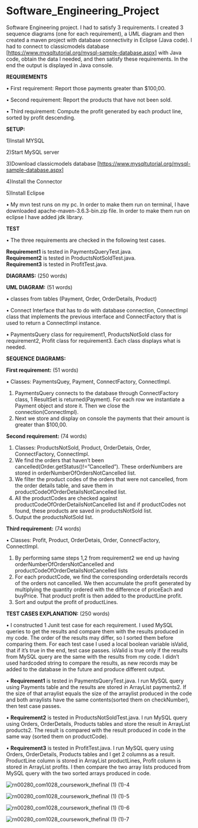 # Software_Engineering_Project
Software Engineering project. I had to satisfy 3 requirements. I created 3 sequence diagrams (one for each requirement), a UML diagram and then created a maven project with database connectivity in Eclipse (Java code). I had to connect to classicmodels database [https://www.mysqltutorial.org/mysql-sample-database.aspx] with Java code, obtain the data I needed, and then satisfy these requirements. In the end the output is displayed in Java console.

**REQUIREMENTS**

• First requirement: Report those payments greater than $100,00. 

• Second requirement: Report the products that have not been sold. 

• Third requirement: Compute the profit generated by each product line, sorted by profit 
descending. 

**SETUP:**

1)Install MYSQL

2)Start MySQL server

3)Download classicmodels database [https://www.mysqltutorial.org/mysql-sample-database.aspx]

4)Install the Connector

5)Install Eclipse

• My mvn test runs on my pc. In order to make them run on terminal, I have downloaded 
apache-maven-3.6.3-bin.zip file. In order to make them run on eclipse I have added jdk 
library.  
 
**TEST**
 
• The three requirements are checked in the following test cases. 

**Requirement1** is tested in PaymentsQueryTest.java.  
**Requirement2** is tested in ProductsNotSoldTest.java.  
**Requirement3** is tested in ProfitTest.java. 
 
**DIAGRAMS:** (250 words) 

**UML DIAGRAM:** (51 words) 

• classes from tables (Payment, Order, OrderDetails, Product)

• Connect Interface that has to do with database connection, ConnectImpl class that 
implements the previous interface and ConnectFactory that is used to return a ConnectImpl 
instance. 

• PaymentsQuery class for requirement1, ProductsNotSold class for requirement2, Profit class 
for requirement3.  Each class displays what is needed. 

**SEQUENCE DIAGRAMS:** 

**First requirement:** (51 words) 

• Classes: PaymentsQuey,  Payment, ConnectFactory, ConnectImpl. 
1. PaymentsQuery connects to the database through ConnectFactory class, 1 ResultSet is 
returned(Payment). For each row we instantiate a Payment object and store it. Then we 
close the connection(ConnectImpl). 
2. Next we store and display on console the payments  that their amount is greater than 
$100,00. 
 
**Second requirement:** (74 words) 
1. Classes: ProductsNotSold,  Product, OrderDetais, Order, ConnectFactory, ConnectImpl. 
2. We find the orders that haven’t been cancelled(Order.getStatus()!=”Cancelled”). These 
orderNumbers are stored in orderNumberOfOrdersNotCancelled list.  
3. We filter the product codes of the orders that were not cancelled, from the order details 
table, and save them in productCodeOfOrderDetailsNotCancelled list. 
4. All the productCodes are checked against productCodeOfOrderDetailsNotCancelled list and 
if productCodes not found, these products are saved in productsNotSold list. 
5. Output the productsNotSold list. 
 
**Third requirement:** (74 words) 

• Classes: Profit,  Product, OrderDetais, Order, ConnectFactory, ConnectImpl. 
1. By performing same steps 1,2 from requirement2 we end up having 
orderNumberOfOrdersNotCancelled and productCodeOfOrderDetailsNotCancelled lists 
2. For each productCode, we find the corresponding orderdetails records of the orders not 
cancelled. We then accumulate the profit generated by multiplying the quantity ordered 
with the difference of priceEach and buyPrice. That product profit is then added to the 
productLine profit. 
3. Sort and output the profit of productLines. 
 
**TEST CASES EXPLANATION:** (250 words) 

• I constructed 1  Junit test case for each requirement. I used MySQL queries to get the results 
and compare them with the results produced in my code. The order of the results may 
differ, so I sorted them before comparing them. For each test case I used a local boolean 
variable isValid, that if it’s true in the end, test case passes. isValid is true only if the results 
from MySQL query are the same with the results from my code. I didn’t used hardcoded 
string to compare the results, as new records may be added to the database in the future 
and produce different output. 
 
• **Requirement1** is tested in PaymentsQueryTest.java. I run MySQL query using Payments 
table and the results are stored in ArrayList<Payment> payments2. If the size of that arraylist 
equals the size of the arraylist produced in the code and both arraylists have the same 
contents(sorted them on checkNumber), then test case passes.

• **Requirement2** is tested in ProductsNotSoldTest.java. I run MySQL query using Orders, 
OrderDetails, Products tables and store the result in ArrayList<Product> products2. The 
result is compared with the result produced in code in the same way (sorted them on 
productCode). 
 
• **Requirement3** is tested in ProfitTest.java. I run MySQL query using Orders, OrderDetails, 
Products tables and I get 2 columns as a result. ProductLine column is stored in 
ArrayList<String> productLines, Profit column is stored in ArrayList<Double> profits. I then 
compare  the two array lists produced from MySQL query with the two  sorted arrays 
produced in code.

![rn00280_com1028_coursework_thefinal (1) (1)-4](https://user-images.githubusercontent.com/72582879/95669078-511e8a80-0b74-11eb-98c8-af067eff6fe0.png)

![rn00280_com1028_coursework_thefinal (1) (1)-5](https://user-images.githubusercontent.com/72582879/95669081-5b408900-0b74-11eb-90f4-d13df883acdc.png)

![rn00280_com1028_coursework_thefinal (1) (1)-6](https://user-images.githubusercontent.com/72582879/95669084-685d7800-0b74-11eb-87fa-6719394ee095.png)

![rn00280_com1028_coursework_thefinal (1) (1)-7](https://user-images.githubusercontent.com/72582879/95669087-6eebef80-0b74-11eb-9d9f-f80e4c36f461.png)

